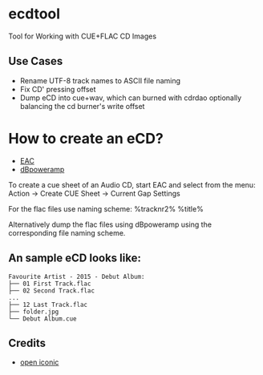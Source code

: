 # ecdtool

Tool for Working with CUE+FLAC CD Images

## Use Cases

  - Rename UTF-8 track names to ASCII file naming
  - Fix CD' pressing offset
  - Dump eCD into cue+wav, which can burned with cdrdao
    optionally balancing the cd burner's write offset

# How to create an eCD?

  - [EAC](http://exactaudiocopy.de/)
  - [dBpoweramp](https://www.dbpoweramp.com/cd-ripper.htm)

To create a cue sheet of an Audio CD, start EAC and select from the menu:
Action -> Create CUE Sheet -> Current Gap Settings

For the flac files use naming scheme: %tracknr2% %title%

Alternatively dump the flac files using dBpoweramp using the corresponding file
naming scheme.

## An sample eCD looks like:

```
Favourite Artist - 2015 - Debut Album:
├── 01 First Track.flac
├── 02 Second Track.flac
...
├── 12 Last Track.flac
├── folder.jpg
└── Debut Album.cue
```

## Credits

  - [open iconic](https://useiconic.com/open/)
